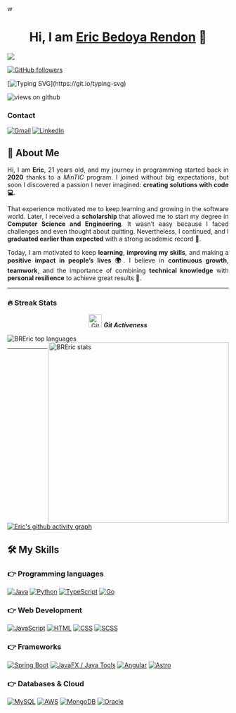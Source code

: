 w<div align="center">
<h1 align="center">Hi, I am <a href="https://www.linkedin.com/in/ericbrdev/">Eric Bedoya Rendon</a> 👋</h1>
</div>
<img src="https://i.imgur.com/qRmfjm6.png">

[![GitHub followers](https://img.shields.io/github/followers/BREric.svg?style=social&label=Followers)](https://github.com/BREric?tab=followers)

[![Typing SVG](https://readme-typing-svg.herokuapp.com?font=Architects+Daughter&color=7AF79A&size=30&lines=Hey!+It's+Eric!;I'm+a+Software+Engineer...;Specialized+in+Java+Spring+Boot+and+Python;And+I'm+available+for+work!)](https://git.io/typing-svg)

<img src="https://komarev.com/ghpvc/?username=BREric&label=Views&color=brightgreen&style=flat-square" alt="views on github" />

### Contact
  <a href="https://mail.google.com/mail/?view=cm&fs=1&to=ing.ericbr@gmail.com"><img alt="Gmail" src="https://img.shields.io/badge/Gmail-D14836?style=for-the-badge&logo=gmail&logoColor=white"/></a>
  <a href="https://www.linkedin.com/in/ericbrdev/"><img alt="LinkedIn" src="https://img.shields.io/badge/LinkedIn-0077B5?style=for-the-badge&logo=linkedin&logoColor=white"/></a>
</p>

## 👋 About Me  

<p align="justify">
Hi, I am <b>Eric</b>, 21 years old, and my journey in programming started back in <b>2020</b> thanks to a <i>MinTIC</i> program. I joined without big expectations, but soon I discovered a passion I never imagined: <b>creating solutions with code 💻</b>.
</p>

<p align="justify">
That experience motivated me to keep learning and growing in the software world. Later, I received a <b>scholarship</b> that allowed me to start my degree in <b>Computer Science and Engineering</b>. It wasn’t easy because I faced challenges and even thought about quitting. Nevertheless, I continued, and I <b>graduated earlier than expected</b> with a strong academic record 🎯.
</p>

<p align="justify">
Today, I am motivated to keep <b>learning</b>, <b>improving my skills</b>, and making a <b>positive impact in people’s lives 🌍</b>.  
I believe in <b>continuous growth</b>, <b>teamwork</b>, and the importance of combining <b>technical knowledge</b> with <b>personal resilience</b> to achieve great results 🚀.
</p>

---

### 🔥 Streak Stats

<p align="center">
 <img src="https://media.giphy.com/media/W5eoZHPpUx9sapR0eu/giphy.gif" width="30px" alt="Git"/>&nbsp;<i><b>Git Activeness</b></i>
</p>
 
<p>
  <img align="left" src="https://github-readme-stats.vercel.app/api/top-langs?username=BREric&show_icons=true&locale=en&layout=compact&theme=gruvbox" alt="BREric top languages" />
</p>

<p>
  &nbsp;<img align="right" src="https://github-readme-stats.vercel.app/api?username=BREric&show_icons=true&locale=en&theme=gruvbox" alt="BREric stats" width="410" />
</p>

---

[![Eric's github activity graph](https://github-readme-activity-graph.vercel.app/graph?username=BREric&theme=gruvbox)](https://github.com/ashutosh00710/github-readme-activity-graph)

## 🛠️ My Skills

### 👉 Programming languages
<p align="left">
  <a href="https://www.java.com/"><img alt="Java" src="https://img.shields.io/badge/Java-007396?style=for-the-badge&logo=java&logoColor=white"/></a>
  <a href="https://python.org/"><img alt="Python" src="https://img.shields.io/badge/Python-FFD43B?style=for-the-badge&logo=python&logoColor=darkgreen"/></a>
  <a href="https://www.typescriptlang.org/"><img alt="TypeScript" src="https://img.shields.io/badge/TypeScript-3178C6?style=for-the-badge&logo=typescript&logoColor=white"/></a>
  <a href="https://golang.org/"><img alt="Go" src="https://img.shields.io/badge/Go-00ADD8?style=for-the-badge&logo=go&logoColor=white"/></a>
</p>

### 👉 Web Development
<p align="left">
  <a href="https://www.javascript.com/"><img alt="JavaScript" src="https://img.shields.io/badge/JavaScript-F7DF1E?style=for-the-badge&logo=javascript&logoColor=black"/></a>
  <a href="https://html.spec.whatwg.org/"><img alt="HTML" src="https://img.shields.io/badge/HTML5-E34F26?style=for-the-badge&logo=html5&logoColor=white"/></a>
  <a href="https://developer.mozilla.org/en-US/docs/Web/CSS"><img alt="CSS" src="https://img.shields.io/badge/CSS3-1572B6?style=for-the-badge&logo=css3&logoColor=white"/></a>
  <a href="https://sass-lang.com/"><img alt="SCSS" src="https://img.shields.io/badge/SCSS-CC6699?style=for-the-badge&logo=sass&logoColor=white"/></a>
</p>

### 👉 Frameworks
<p align="left">
  <a href="https://spring.io/projects/spring-boot"><img alt="Spring Boot" src="https://img.shields.io/badge/Spring%20Boot-6DB33F?style=for-the-badge&logo=spring-boot&logoColor=white"/></a>
  <a href="https://www.oracle.com/java/technologies/javameoverview.html"><img alt="JavaFX / Java Tools" src="https://img.shields.io/badge/Java-007396?style=for-the-badge&logo=java&logoColor=white"/></a>
  <a href="https://angular.io/"><img alt="Angular" src="https://img.shields.io/badge/Angular-DD0031?style=for-the-badge&logo=angular&logoColor=white"/></a>
  <a href="https://astro.build/"><img alt="Astro" src="https://img.shields.io/badge/Astro-FF5D01?style=for-the-badge&logo=astro&logoColor=white"/></a>
</p>

### 👉 Databases & Cloud
<p align="left">
  <a href="https://www.mysql.com/"><img alt="MySQL" src="https://img.shields.io/badge/MySQL-00000F?style=for-the-badge&logo=mysql&logoColor=white"/></a>
  <a href="https://aws.amazon.com/"><img alt="AWS" src="https://img.shields.io/badge/AWS-FF9900?style=for-the-badge&logo=amazon-aws&logoColor=white"/></a>
  <a href="https://www.mongodb.com/"><img alt="MongoDB" src="https://img.shields.io/badge/MongoDB-47A248?style=for-the-badge&logo=mongodb&logoColor=white"/></a>
  <a href="https://www.oracle.com/database/"><img alt="Oracle" src="https://img.shields.io/badge/Oracle-F80000?style=for-the-badge&logo=oracle&logoColor=white"/></a>
</p>
